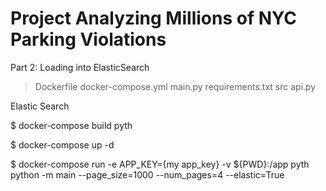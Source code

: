 # Project  Analyzing Millions of NYC Parking Violations

Part 2: Loading into ElasticSearch

>Dockerfile
>docker-compose.yml
>main.py
>requirements.txt
>src
   >api.py

Elastic Search

$ docker-compose build pyth

$ docker-compose up -d

$ docker-compose run -e APP_KEY={my app_key} -v ${PWD}:/app pyth python -m main --page_size=1000 --num_pages=4 --elastic=True

